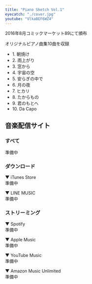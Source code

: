 ```yaml
---
title: "Piano Sketch Vol.1"
eyecatch: "./cover.jpg"
youtube: "VlkaBEF6WZ4"
---
```


2016年8月コミックマーケット89にて頒布

オリジナルピアノ曲集10曲を収録

<div class="music-detail">
  <ul>
    <li>1. 朝焼け</li>
    <li>2. 雨上がり</li>
    <li>3. 窓から</li>
    <li>4. 宇宙の空</li>
    <li>5. 安らぎの中で</li>
    <li>6. 月の夜</li>
    <li>7. ヒカリ</li>
    <li>8. たからもの</li>
    <li>9. 君のもとへ</li>
    <li>10. Da Capo</li>
  </ul>
</div>

## 音楽配信サイト

### すべて
準備中

### ダウンロード

▼ iTunes Store  
準備中

▼ LINE MUSIC  
準備中

### ストリーミング

▼ Spotify  
準備中

▼ Apple Music  
準備中

▼ YouTube Music  
準備中

▼ Amazon Music Unlimited  
準備中